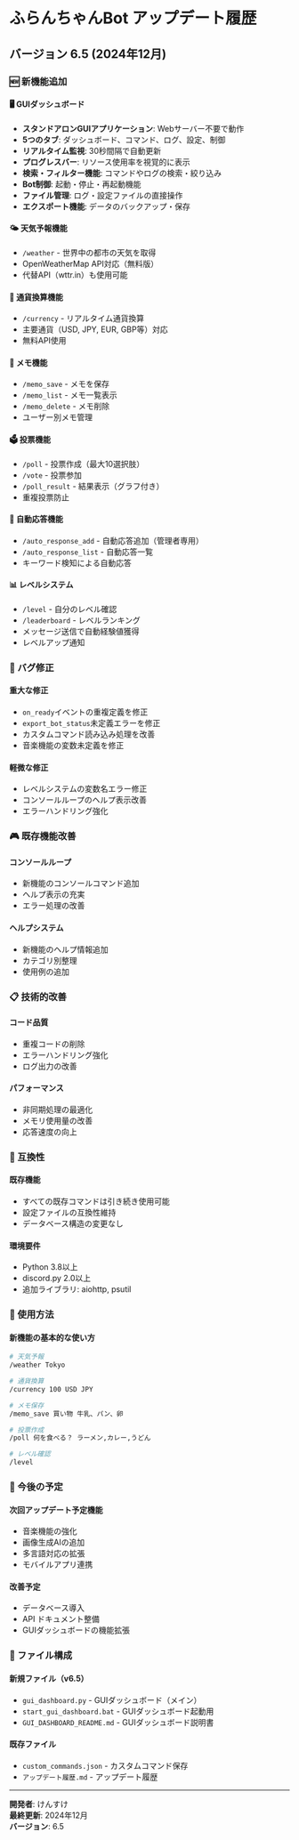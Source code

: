 # ふらんちゃんBot アップデート履歴

## バージョン 6.5 (2024年12月)

### 🆕 新機能追加

#### 🖥️ GUIダッシュボード
- **スタンドアロンGUIアプリケーション**: Webサーバー不要で動作
- **5つのタブ**: ダッシュボード、コマンド、ログ、設定、制御
- **リアルタイム監視**: 30秒間隔で自動更新
- **プログレスバー**: リソース使用率を視覚的に表示
- **検索・フィルター機能**: コマンドやログの検索・絞り込み
- **Bot制御**: 起動・停止・再起動機能
- **ファイル管理**: ログ・設定ファイルの直接操作
- **エクスポート機能**: データのバックアップ・保存

#### 🌤️ 天気予報機能
- `/weather` - 世界中の都市の天気を取得
- OpenWeatherMap API対応（無料版）
- 代替API（wttr.in）も使用可能

#### 💱 通貨換算機能
- `/currency` - リアルタイム通貨換算
- 主要通貨（USD, JPY, EUR, GBP等）対応
- 無料API使用

#### 📝 メモ機能
- `/memo_save` - メモを保存
- `/memo_list` - メモ一覧表示
- `/memo_delete` - メモ削除
- ユーザー別メモ管理

#### 🗳️ 投票機能
- `/poll` - 投票作成（最大10選択肢）
- `/vote` - 投票参加
- `/poll_result` - 結果表示（グラフ付き）
- 重複投票防止

#### 🤖 自動応答機能
- `/auto_response_add` - 自動応答追加（管理者専用）
- `/auto_response_list` - 自動応答一覧
- キーワード検知による自動応答

#### 📊 レベルシステム
- `/level` - 自分のレベル確認
- `/leaderboard` - レベルランキング
- メッセージ送信で自動経験値獲得
- レベルアップ通知

### 🔧 バグ修正

#### 重大な修正
- `on_ready`イベントの重複定義を修正
- `export_bot_status`未定義エラーを修正
- カスタムコマンド読み込み処理を改善
- 音楽機能の変数未定義を修正

#### 軽微な修正
- レベルシステムの変数名エラー修正
- コンソールループのヘルプ表示改善
- エラーハンドリング強化

### 🎮 既存機能改善

#### コンソールループ
- 新機能のコンソールコマンド追加
- ヘルプ表示の充実
- エラー処理の改善

#### ヘルプシステム
- 新機能のヘルプ情報追加
- カテゴリ別整理
- 使用例の追加

### 📋 技術的改善

#### コード品質
- 重複コードの削除
- エラーハンドリング強化
- ログ出力の改善

#### パフォーマンス
- 非同期処理の最適化
- メモリ使用量の改善
- 応答速度の向上

### 🔄 互換性

#### 既存機能
- すべての既存コマンドは引き続き使用可能
- 設定ファイルの互換性維持
- データベース構造の変更なし

#### 環境要件
- Python 3.8以上
- discord.py 2.0以上
- 追加ライブラリ: aiohttp, psutil

### 📝 使用方法

#### 新機能の基本的な使い方

```bash
# 天気予報
/weather Tokyo

# 通貨換算
/currency 100 USD JPY

# メモ保存
/memo_save 買い物 牛乳、パン、卵

# 投票作成
/poll 何を食べる？ ラーメン,カレー,うどん

# レベル確認
/level
```

### 🎯 今後の予定

#### 次回アップデート予定機能
- 音楽機能の強化
- 画像生成AIの追加
- 多言語対応の拡張
- モバイルアプリ連携

#### 改善予定
- データベース導入
- API ドキュメント整備
- GUIダッシュボードの機能拡張

### 📁 ファイル構成

#### 新規ファイル（v6.5）
- `gui_dashboard.py` - GUIダッシュボード（メイン）
- `start_gui_dashboard.bat` - GUIダッシュボード起動用
- `GUI_DASHBOARD_README.md` - GUIダッシュボード説明書

#### 既存ファイル
- `custom_commands.json` - カスタムコマンド保存
- `アップデート履歴.md` - アップデート履歴

---

**開発者**: けんすけ  
**最終更新**: 2024年12月  
**バージョン**: 6.5 